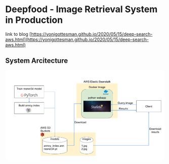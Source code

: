 # Deepfood - Image Retrieval System in Production
link to blog [https://yonigottesman.github.io/2020/05/15/deep-search-aws.html](https://yonigottesman.github.io/2020/05/15/deep-search-aws.html)

System Arcitecture
--
![](https://github.com/yonigottesman/deepfood/blob/master/images/image_search_arch.png)
